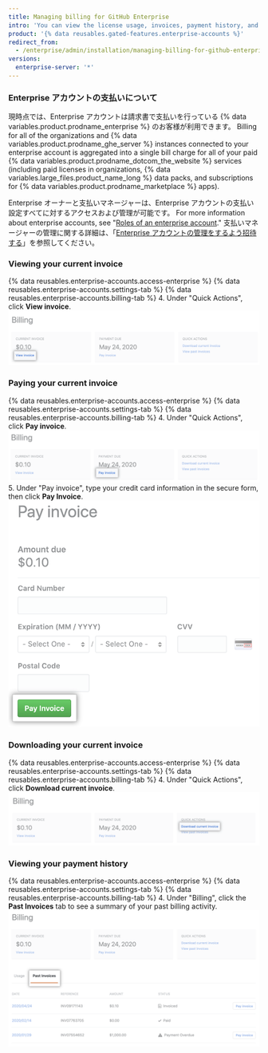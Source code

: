```yaml
---
title: Managing billing for GitHub Enterprise
intro: 'You can view the license usage, invoices, payment history, and other billing information for your enterprise account and {% data variables.product.prodname_ghe_server %} instances.'
product: '{% data reusables.gated-features.enterprise-accounts %}'
redirect_from:
  - /enterprise/admin/installation/managing-billing-for-github-enterprise
versions:
  enterprise-server: '*'
---
```


### Enterprise アカウントの支払いについて

現時点では、Enterprise アカウントは請求書で支払いを行っている {% data variables.product.prodname_enterprise %} のお客様が利用できます。 Billing for all of the organizations and {% data variables.product.prodname_ghe_server %} instances connected to your enterprise account is aggregated into a single bill charge for all of your paid {% data variables.product.prodname_dotcom_the_website %} services (including paid licenses in organizations, {% data variables.large_files.product_name_long %} data packs, and subscriptions for {% data variables.product.prodname_marketplace %} apps).

Enterprise オーナーと支払いマネージャーは、Enterprise アカウントの支払い設定すべてに対するアクセスおよび管理が可能です。 For more information about enterprise accounts, see "[Roles of an enterprise account](/github/setting-up-and-managing-your-enterprise-account/roles-for-an-enterprise-account)." 支払いマネージャーの管理に関する詳細は、「[Enterprise アカウントの管理をするよう招待する](/github/setting-up-and-managing-your-enterprise-account/inviting-people-to-manage-your-enterprise-account)」を参照してください。

### Viewing your current invoice

{% data reusables.enterprise-accounts.access-enterprise %}
{% data reusables.enterprise-accounts.settings-tab %}
{% data reusables.enterprise-accounts.billing-tab %}
4. Under "Quick Actions", click **View invoice**. ![View invoice link](/assets/images/help/business-accounts/view-invoice-link.png)

### Paying your current invoice

{% data reusables.enterprise-accounts.access-enterprise %}
{% data reusables.enterprise-accounts.settings-tab %}
{% data reusables.enterprise-accounts.billing-tab %}
4. Under "Quick Actions", click **Pay invoice**. ![Pay invoice link](/assets/images/help/business-accounts/pay-invoice-link.png)
5. Under "Pay invoice", type your credit card information in the secure form, then click **Pay Invoice**. ![Confirm and pay invoice](/assets/images/help/business-accounts/pay-invoice.png)

### Downloading your current invoice

{% data reusables.enterprise-accounts.access-enterprise %}
{% data reusables.enterprise-accounts.settings-tab %}
{% data reusables.enterprise-accounts.billing-tab %}
4. Under "Quick Actions", click **Download current invoice**. ![Download current invoice link](/assets/images/help/business-accounts/download-current-invoice.png)

### Viewing your payment history

{% data reusables.enterprise-accounts.access-enterprise %}
{% data reusables.enterprise-accounts.settings-tab %}
{% data reusables.enterprise-accounts.billing-tab %}
4. Under "Billing", click the **Past Invoices** tab to see a summary of your past billing activity. ![View payment history tab](/assets/images/help/business-accounts/view-payment-history.png)

